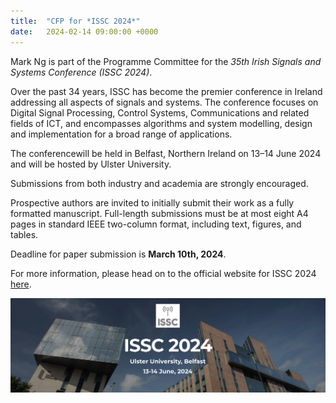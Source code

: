 ```yaml
---
title:  "CFP for *ISSC 2024*"
date:   2024-02-14 09:00:00 +0000
---
```


Mark Ng is part of the Programme Committee for the *35th Irish Signals and Systems Conference (ISSC 2024)*. 

Over the past 34 years, ISSC has become the premier conference in Ireland addressing all aspects of signals and systems. The conference focuses on Digital Signal Processing, Control Systems, Communications and related fields of ICT, and encompasses algorithms and system modelling, design and implementation for a broad range of applications.

The conferencewill be held in Belfast, Northern Ireland on 13–14 June 2024 and will be hosted by Ulster University.

Submissions from both industry and academia are strongly encouraged.

Prospective authors are invited to initially submit their work as a fully formatted manuscript. Full-length submissions must be at most eight A4 pages in standard IEEE two-column format, including text, figures, and tables. 

Deadline for paper submission is **March 10th, 2024**.	

For more information, please head on to the official website for ISSC 2024 [here](https://issc.ie/index.html).

<!--<img src="/assets/Figures/IEEE.jpg" width="200">
<img src="/assets/Figures/CCTA.png" width="200">-->

<img src="/assets/Figures/ISSC2024.png" width="840">  

